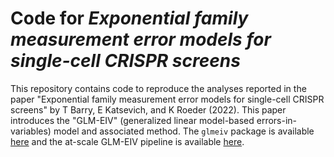 # Code for _Exponential family measurement error models for single-cell CRISPR screens_

This repository contains code to reproduce the analyses reported in the paper "Exponential family measurement error models for single-cell CRISPR screens" by T Barry, E Katsevich, and K Roeder (2022). This paper introduces the "GLM-EIV" (generalized linear model-based errors-in-variables) model and associated method. The `glmeiv` package is available [here](https://github.com/timothy-barry/glmeiv) and the at-scale GLM-EIV pipeline is available [here](https://github.com/timothy-barry/glmeiv-pipeline).

